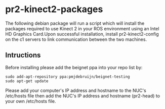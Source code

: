 # pr2-kinect2-packages
The following debian package will run a script which will install the packages required to use Kinect 2 in your ROS environment using an Intel HD Graphics Card.Upon successful installation, install pr2-kinect2-config on the c1 servers to link communication between the two machines.

## Intructions
Before installing please add the beignet ppa into your repo list by:
```
sudo add-apt-repository ppa:pmjdebruijn/beignet-testing
sudo apt-get update
```
Please add your computer's IP address and hostname to the NUC's /etc/hosts file then add the NUC's IP address and hostname (pr2-head) to your own /etc/hosts file.
